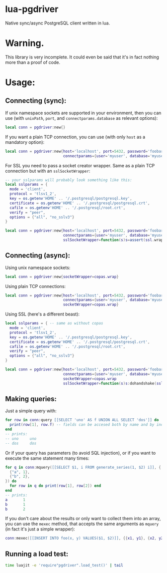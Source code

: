 # lua-pgdriver
Native sync/async PostgreSQL client written in lua.

# Warning.
This library is very incomplete.  It could even be said that it's in fact nothing more than a proof of code.

# Usage:
## Connecting (sync):

If unix namespace sockets are supported in your environment, then you can use (with `unixPath`, `port`, and `connectparams.database` as relevant options):
```lua
local conn = pgdriver:new{}
```

If you want a plain TCP connection, you can use (with only `host` as a mandatory option):
```lua
local conn = pgdriver:new{host='localhost', port=5432, password='foobar',
                          connectparams={user='myuser', database='myuser'}}
```

For SSL you need to pass a socket creator wrapper.  Same as a plain TCP connection but with an `sslSocketWrapper`:
```lua
-- your sslparams will probably look something like this:
local sslparams = {
  mode = 'client',
  protocol = 'tlsv1_2',
  key = os.getenv'HOME' .. '/.postgresql/postgresql.key',
  certificate = os.getenv'HOME' .. '/.postgresql/postgresql.crt',
  cafile = os.getenv'HOME' .. '/.postgresql/root.crt',
  verify = "peer",
  options = {"all", "no_sslv3"}
}

local conn = pgdriver:new{host='localhost', port=5432, password='foobar',
                          connectparams={user='myuser', database='myuser'},
                          sslSocketWrapper=function(s)s=assert(ssl.wrap(s,sslparams));s:dohandshake()return s end}
```
## Connecting (async):

Using unix namespace sockets:
```lua
local conn = pgdriver:new{socketWrapper=copas.wrap}
```

Using plain TCP connections:
```lua
local conn = pgdriver:new{host='localhost', port=5432, password='foobar',
                          connectparams={user='myuser', database='myuser'},
                          socketWrapper=copas.wrap}
```
Using SSL (here's a different beast):
```lua
local sslparams = { -- same as without copas
  mode = 'client',
  protocol = 'tlsv1_2',
  key = os.getenv'HOME' .. '/.postgresql/postgresql.key',
  certificate = os.getenv'HOME' .. '/.postgresql/postgresql.crt',
  cafile = os.getenv'HOME' .. '/.postgresql/root.crt',
  verify = "peer",
  options = {"all", "no_sslv3"}
}

local conn = pgdriver:new{host='localhost', port=5432, password='foobar',
                          connectparams={user='myuser', database='myuser'},
                          socketWrapper=copas.wrap
                          sslSocketWrapper=function(s)s:dohandshake(sslparams)return s end}
```

## Making queries:

Just a simple query with:
```lua
for row in conn:query [[SELECT 'uno' AS f UNION ALL SELECT 'dos']] do
  print(row[1], row.f) -- fields can be accesed both by name and by index
end
-- prints:
-- uno     uno
-- dos     dos
```

Or if your query has parameters (to avoid SQL injection), or if you want to execute the same statement many times:
```lua
for q in conn:mquery([[SELECT $1, i FROM generate_series(1, $2) i]], {
  {"a", 1},
  {"b", 2},
}) do
  for row in q do print(row[1], row[2]) end
end
-- prints:
a       1
b       1
b       2
```

If you don't care about the results or only want to collect them into an array, you can use the `mexec` method, that accepts the same arguments as `mquery` (in fact it's just a simple wrapper):
```lua
conn:mexec([[INSERT INTO foo(x, y) VALUES($1, $2)]], {{x1, y1}, {x2, y2}, {x3, y3}})
```

## Running a load test:
```bash
time luajit -e 'require"pgdriver".load_test()' | tail
```

